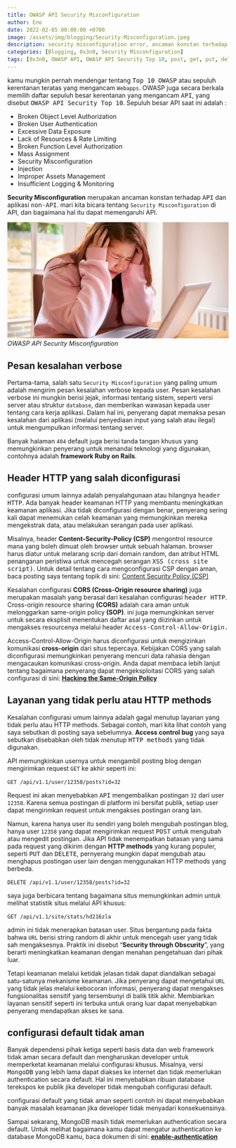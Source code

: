 ```yaml
---
title: OWASP API Security Misconfiguration
author: Eno
date: 2022-02-05 00:00:00 +0700
image: /assets/img/blogging/Security-Misconfiguration.jpeg
description: security misconfiguration error, ancaman konstan terhadap implementasi API.
categories: [Blogging, 0x3n0, Security Misconfiguration]
tags: [0x3n0, OWASP API, OWASP API Security Top 10, post, get, put, delete, server API, CLient API, Graphql API, jwt, SQL, Encode, parse, OWASP API Security API Security, Injection, Security Misconfiguration]
---
```


kamu mungkin pernah mendengar tentang <kbd>Top 10 OWASP</kbd> atau sepuluh kerentanan teratas yang mengancam `Webapps`. OWASP juga secara berkala memilih daftar sepuluh besar kerentanan yang mengancam <kbd>API</kbd>, yang disebut <kbd>OWASP API Security Top 10</kbd>. Sepuluh besar API saat ini adalah :

- Broken Object Level Authorization 
- Broken User Authentication
- Excessive Data Exposure
- Lack of Resources & Rate Limiting
- Broken Function Level Authorization
- Mass Assignment
- Security Misconfiguration 
- Injection
- Improper Assets Management
- Insufficient Logging & Monitoring

**Security Misconfiguration** merupakan ancaman konstan terhadap <kbd>API</kbd> dan aplikasi <kbd>non-API</kbd>. mari kita bicara tentang `Security Misconfiguration` di API, dan bagaimana hal itu dapat memengaruhi API.

![img-description](/assets/img/blogging/Security-Misconfiguration.jpeg)_OWASP API Security Misconfiguration_

## Pesan kesalahan verbose

Pertama-tama, salah satu `Security Misconfiguration` yang paling umum adalah mengirim pesan kesalahan verbose kepada user. Pesan kesalahan verbose ini mungkin berisi jejak, informasi tentang sistem, seperti versi server atau struktur `database`, dan memberikan wawasan kepada user tentang cara kerja aplikasi. 
Dalam hal ini, penyerang dapat memaksa pesan kesalahan dari aplikasi (melalui penyediaan input yang salah atau ilegal) untuk mengumpulkan informasi tentang server.

Banyak halaman `404` default juga berisi tanda tangan khusus yang memungkinkan penyerang untuk menandai teknologi yang digunakan, contohnya adalah **framework Ruby on Rails**.

## Header HTTP yang salah diconfigurasi

configurasi umum lainnya adalah penyalahgunaan atau hilangnya <kbd>header HTTP</kbd>. Ada banyak header keamanan HTTP yang membantu meningkatkan keamanan aplikasi. Jika tidak diconfigurasi dengan benar, penyerang sering kali dapat menemukan celah keamanan yang memungkinkan mereka mengekstrak data, atau melakukan serangan pada user aplikasi.

Misalnya, header **Content-Security-Policy (CSP)** mengontrol resource mana yang boleh dimuat oleh browser untuk sebuah halaman. 
browser harus diatur untuk melarang scrip dari domain random, dan atribut HTML penanganan peristiwa untuk mencegah serangan <kbd>XSS (cross site script)</kbd>. Untuk detail tentang cara mengconfigurasi CSP dengan aman, baca posting saya tentang topik di sini: [Content Security Policy (CSP)](https://0x.3n0.us/)

Kesalahan configurasi **CORS (Cross-Origin resource sharing)** juga merupakan masalah yang berasal dari kesalahan configurasi <kbd>header HTTP</kbd>.
Cross-origin resource sharing **(CORS)** adalah cara aman untuk melonggarkan same-origin policy **(SOP)**. ini juga memungkinkan server untuk secara eksplisit menentukan daftar asal yang diizinkan untuk mengakses resourcenya melalui header <kbd>Access-Control-Allow-Origin<kbd>. 

Access-Control-Allow-Origin harus diconfigurasi untuk mengizinkan komunikasi **cross-origin** dari situs tepercaya. Kebijakan CORS yang salah diconfigurasi memungkinkan penyerang mencuri data rahasia dengan mengacaukan komunikasi cross-origin. Anda dapat membaca lebih lanjut tentang bagaimana penyerang dapat mengeksploitasi CORS yang salah configurasi di sini: [**Hacking the Same-Origin Policy**](https://0x.3n0.us/)

## Layanan yang tidak perlu atau HTTP methods

Kesalahan configurasi umum lainnya adalah gagal menutup layanan yang tidak perlu atau HTTP methods. Sebagai contoh, mari kita lihat contoh yang saya sebutkan di posting saya sebelumnya. **Access control bug** yang saya sebutkan disebabkan oleh tidak menutup <kbd>HTTP methods</kbd> yang tidak digunakan.

API memungkinkan usernya untuk mengambil posting blog dengan mengirimkan request `GET` ke akhir seperti ini:

```
GET /api/v1.1/user/12358/posts?id=32
```

Request ini akan menyebabkan <kbd>API</kbd> mengembalikan postingan `32` dari user `12358`. Karena semua postingan di platform ini bersifat publik, setiap user dapat mengirimkan request untuk mengakses postingan orang lain. 

Namun, karena hanya user itu sendiri yang boleh mengubah postingan blog, hanya user `12358` yang dapat mengirimkan request <kbd>POST</kbd> untuk mengubah atau mengedit postingan. Jika API tidak menempatkan batasan yang sama pada request yang dikirim dengan **HTTP methods** yang kurang populer, seperti <kbd>PUT</kbd> dan <kbd>DELETE</kbd>, pernyerang mungkin dapat mengubah atau menghapus postingan user lain dengan menggunakan HTTP methods yang berbeda.

```
DELETE /api/v1.1/user/12358/posts?id=32
```

saya juga berbicara tentang bagaimana situs memungkinkan admin untuk melihat statistik situs melalui API khusus:

```
GET /api/v1.1/site/stats/hd216zla
```

admin ini tidak menerapkan batasan user. Situs bergantung pada fakta bahwa `URL` berisi string random di akhir untuk mencegah user yang tidak sah mengaksesnya. Praktik ini disebut “**Security through Obscurity**”, yang berarti meningkatkan keamanan dengan menahan pengetahuan dari pihak luar.

Tetapi keamanan melalui ketidak jelasan tidak dapat diandalkan sebagai satu-satunya mekanisme keamanan. Jika penyerang dapat mengetahui `URL` yang tidak jelas melalui kebocoran informasi, penyerang dapat mengakses fungsionalitas sensitif yang tersembunyi di balik titik akhir. Membiarkan layanan sensitif seperti ini terbuka untuk orang luar dapat menyebabkan penyerang mendapatkan akses ke sana.

## configurasi default tidak aman

Banyak dependensi pihak ketiga seperti basis data dan web framework tidak aman secara default dan mengharuskan developer untuk memperketat keamanan melalui configurasi khusus. 
Misalnya, versi <kbd>MongoDB</kbd> yang lebih lama dapat diakses ke internet dan tidak memerlukan authentication secara default. Hal ini menyebabkan ribuan database terekspos ke publik jika developer tidak mengubah configurasi default.

configurasi default yang tidak aman seperti contoh ini dapat menyebabkan banyak masalah keamanan jika developer tidak menyadari konsekuensinya. 

Sampai sekarang, MongoDB masih tidak memerlukan authentication secara default. Untuk melihat bagaimana kamu dapat mengatur authentication ke database MongoDB kamu, baca dokumen di sini: [**enable-authentication**](https://docs.mongodb.com/manual/tutorial/enable-authentication/)
